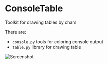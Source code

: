 # ConsoleTable
Toolkit for drawing tables by chars

There are:
- `console.py` tools for coloring console output
- `table.py` library for drawing table

![Screenshot](/nmalcev/console_table/blob/screenshots/screenshots/tables1.png?raw=true "Screenshot")

